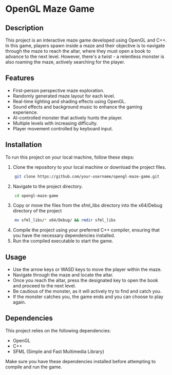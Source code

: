 # OpenGL Maze Game

## Description
This project is an interactive maze game developed using OpenGL and C++. In this game, players spawn inside a maze and their objective is to navigate through the maze to reach the altar, where they must open a book to advance to the next level. However, there's a twist - a relentless monster is also roaming the maze, actively searching for the player.

## Features
- First-person perspective maze exploration.
- Randomly generated maze layout for each level.
- Real-time lighting and shading effects using OpenGL.
- Sound effects and background music to enhance the gaming experience.
- AI-controlled monster that actively hunts the player.
- Multiple levels with increasing difficulty.
- Player movement controlled by keyboard input.

## Installation
To run this project on your local machine, follow these steps:

1. Clone the repository to your local machine or download the project files.
```bash
    git clone https://github.com/your-username/opengl-maze-game.git
```

2. Navigate to the project directory.
```bash
    cd opengl-maze-game
```
3. Copy or move the files from the sfml_libs directory into the x64/Debug directory of the project
``` bash
    mv sfml_libs/* x64/Debug/ && rmdir sfml_libs
```
4. Compile the project using your preferred C++ compiler, ensuring that you have the necessary dependencies installed.
5. Run the compiled executable to start the game.

## Usage
- Use the arrow keys or WASD keys to move the player within the maze.
- Navigate through the maze and locate the altar.
- Once you reach the altar, press the designated key to open the book and proceed to the next level.
- Be cautious of the monster, as it will actively try to find and catch you.
- If the monster catches you, the game ends and you can choose to play again.

## Dependencies
This project relies on the following dependencies:
- OpenGL
- C++
- SFML (Simple and Fast Multimedia Library)

Make sure you have these dependencies installed before attempting to compile and run the game.